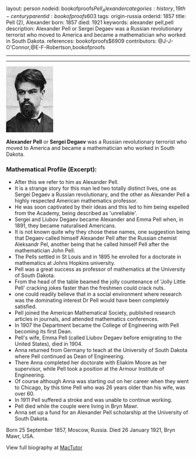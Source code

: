 layout: person
nodeid: bookofproofs$Pell_Alexander
categories: history,19th-century
parentid: bookofproofs$603
tags: origin-russia
orderid: 1857
title: Pell (2), Alexander
born: 1857
died: 1921
keywords: alexander pell,pell
description: Alexander Pell or Sergei Degaev was a Russian revolutionary terrorist who moved to America and became a mathematician who worked in South Dakota.
references: bookofproofs$6909
contributors: @J-J-O'Connor,@E-F-Robertson,bookofproofs

---



---

![Pell_Alexander.jpg](https://github.com/bookofproofs/bookofproofs.github.io/blob/main/_sources/_assets/images/portraits/Pell_Alexander.jpg?raw=true)

**Alexander Pell** or **Sergei Degaev** was a Russian revolutionary terrorist who moved to America and became a mathematician who worked in South Dakota.

### Mathematical Profile (Excerpt):
* After this we refer to him as Alexander Pell.
* It is a strange story for this man led two totally distinct lives, one as Sergei Degaev a Russian revolutionary, and the other as Alexander Pell a highly respected American mathematics professor.
* He was soon captivated by their ideas and this led to him being expelled from the Academy, being described as 'unreliable'.
* Sergei and Liubov Degaev became Alexander and Emma Pell when, in 1891, they became naturalised Americans.
* It is not known quite why they chose these names, one suggestion being that Degaev called himself Alexander Pell after the Russian chemist Aleksandr Pel, another being that he called himself Pell after the mathematician John Pell.
* The Pells settled in St Louis and in 1895 he enrolled for a doctorate in mathematics at Johns Hopkins university.
* Pell was a great success as professor of mathematics at the University of South Dakota.
* From the head of the table beamed the jolly countenance of 'Jolly Little Pell' cracking jokes faster than the freshmen could crack nuts.
* one could readily believe that in a social environment where research was the dominating interest Dr Pell would have been completely satisfied.
* Pell joined the American Mathematical Society, published research articles in journals, and attended mathematics conferences.
* In 1907 the Department became the College of Engineering with Pell becoming its first Dean.
* Pell's wife, Emma Pell (called Liubov Degaev before emigrating to the United States), died in 1904.
* Anna returned from Germany to teach at the University of South Dakota where Pell continued as Dean of Engineering.
* There Anna completed her doctorate with Eliakim Moore as her supervisor, while Pell took a position at the Armour Institute of Engineering.
* Of course although Anna was starting out on her career when they went to Chicago, by this time Pell who was 26 years older than his wife, was over 60.
* In 1911 Pell suffered a stroke and was unable to continue working.
* Pell died while the couple were living in Bryn Mawr.
* Anna set up a fund for an Alexander Pell scholarship at the University of South Dakota.

Born 25 September 1857, Moscow, Russia. Died 26 January 1921, Bryn Mawr, USA.

View full biography at [MacTutor](https://mathshistory.st-andrews.ac.uk/Biographies/Pell_Alexander/)
